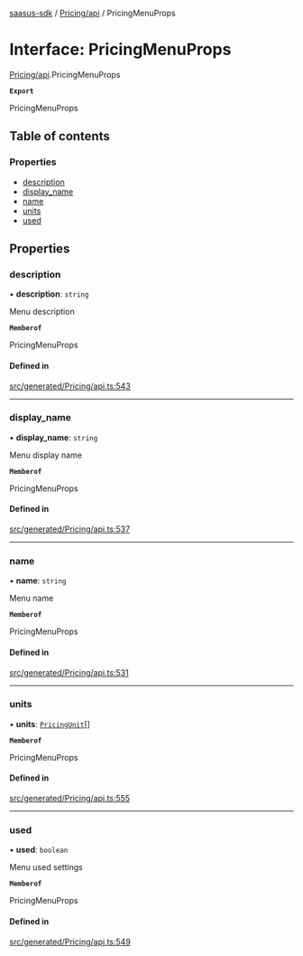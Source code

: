 [saasus-sdk](../README.md) / [Pricing/api](../modules/Pricing_api.md) / PricingMenuProps

# Interface: PricingMenuProps

[Pricing/api](../modules/Pricing_api.md).PricingMenuProps

**`Export`**

PricingMenuProps

## Table of contents

### Properties

- [description](Pricing_api.PricingMenuProps.md#description)
- [display\_name](Pricing_api.PricingMenuProps.md#display_name)
- [name](Pricing_api.PricingMenuProps.md#name)
- [units](Pricing_api.PricingMenuProps.md#units)
- [used](Pricing_api.PricingMenuProps.md#used)

## Properties

### description

• **description**: `string`

Menu description

**`Memberof`**

PricingMenuProps

#### Defined in

[src/generated/Pricing/api.ts:543](https://github.com/saasus-platform/saasus-sdk-javascript/blob/09ef427/src/generated/Pricing/api.ts#L543)

___

### display\_name

• **display\_name**: `string`

Menu display name

**`Memberof`**

PricingMenuProps

#### Defined in

[src/generated/Pricing/api.ts:537](https://github.com/saasus-platform/saasus-sdk-javascript/blob/09ef427/src/generated/Pricing/api.ts#L537)

___

### name

• **name**: `string`

Menu name

**`Memberof`**

PricingMenuProps

#### Defined in

[src/generated/Pricing/api.ts:531](https://github.com/saasus-platform/saasus-sdk-javascript/blob/09ef427/src/generated/Pricing/api.ts#L531)

___

### units

• **units**: [`PricingUnit`](../modules/Pricing_api.md#pricingunit)[]

**`Memberof`**

PricingMenuProps

#### Defined in

[src/generated/Pricing/api.ts:555](https://github.com/saasus-platform/saasus-sdk-javascript/blob/09ef427/src/generated/Pricing/api.ts#L555)

___

### used

• **used**: `boolean`

Menu used settings

**`Memberof`**

PricingMenuProps

#### Defined in

[src/generated/Pricing/api.ts:549](https://github.com/saasus-platform/saasus-sdk-javascript/blob/09ef427/src/generated/Pricing/api.ts#L549)
